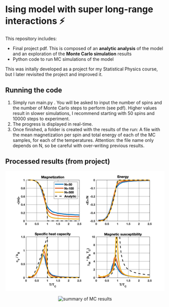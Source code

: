 # Ising model with super long-range interactions ⚡️
This repository includes:
-  Final project pdf. This is composed of an **analytic analysis** of the model and an exploration of the **Monte Carlo simulation** results
-  Python code to run MC simulations of the model

This was initally developed as a project for my Statistical Physics course, but I later revisited the project and improved it.

## Running the code
1. Simply run main.py . You will be asked to input the number of spins and the number of Monte Carlo steps to perform (see pdf). Higher values result in slower simulations, I recommend starting with 50 spins and 10000 steps to experiment.
2. The progress is displayed in real-time.
3. Once finished, a folder is created with the results of the run: A file with the mean magnetization per spin and total energy of each of the MC samples, for each of the temperatures. Attention: the file name only depends on N, so be careful with over-writing previous results.


## Processed results (from project)
<p align="center">
<img src="./images/summary.png" alt="summary of MC results" width="700" height="auto">
</p>

<p align="center">
<img src="./images/m_evolution.png" alt="summary of MC results" width="700" height="auto">
</p>

